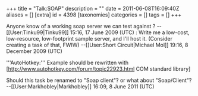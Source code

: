 +++
title = "Talk:SOAP"
description = ""
date = 2011-06-08T16:09:40Z
aliases = []
[extra]
id = 4398
[taxonomies]
categories = []
tags = []
+++

Anyone know of a working soap server we can test against ? --[[User:Tinku99|Tinku99]] 15:16, 17 June 2009 (UTC)
: Write me a low-cost, low-resource, low-footprint sample server, and I'll host it. (Consider creating a task of that, FWIW) --[[User:Short Circuit|Michael Mol]] 19:16, 8 December 2009 (UTC)

'''AutoHotkey:''' Example should be rewritten with [http://www.autohotkey.com/forum/topic22923.html COM standard library]

Should this task be renamed to "Soap client"? or what about "Soap/Client"? --[[User:Markhobley|Markhobley]] 16:09, 8 June 2011 (UTC)
